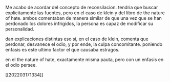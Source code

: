 Me acabo de acordar del concepto de reconsilacion. tendria que buscar explicitamente las fuentes, pero en el caso de klein y del libro de the nature of hate. ambos comentaban de manera similar de que una vez que se han perdonado los dolores infrigidos, la persona es capaz de modificar su personalidad.

dan explicaciones distintas eso si, en el caso de klein, comenta que perdonar, desvanece el odio, y por ende, la culpa concomitante. poniendo enfasis es este ultimo factor el que causaba estragos.

en el the nature of hate, exactamente misma pauta, pero con un enfasis en el odio persee.

[[202203171334]]